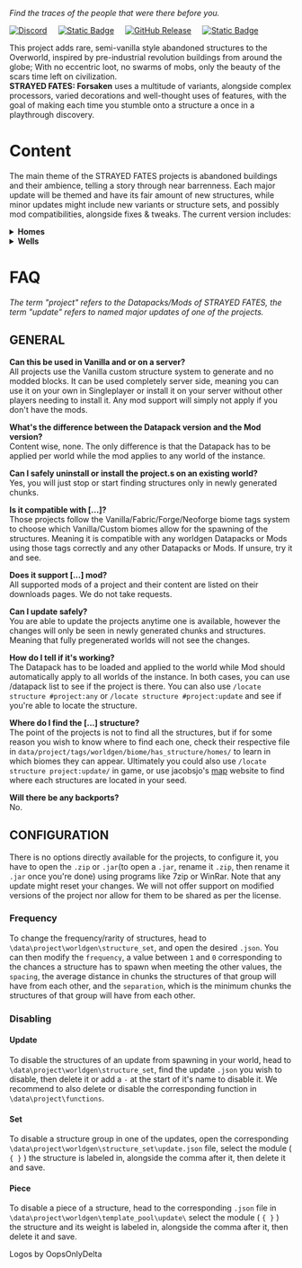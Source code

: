 _Find the traces of the people that were there before you._

[![Discord](https://img.shields.io/discord/1205872487158775890?style=for-the-badge&logo=discord&logoColor=white&label=DISCORD&labelColor=7289da&color=2c2f33)](https://discord.com/invite/HQ8Pqk8bUE)&nbsp;&nbsp;&nbsp;&nbsp;&nbsp;[![Static Badge](https://img.shields.io/badge/Support%20me!-Kofi?style=for-the-badge&logo=Kofi&logoColor=white&label=Ko-fi&labelColor=FF5E5B&color=13C3FF)](https://ko-fi.com/terabuildsstuff)&nbsp;&nbsp;&nbsp;&nbsp;&nbsp;[![GitHub Release](https://img.shields.io/github/v/release/STRAYED-FATES/Forsaken?style=for-the-badge&logo=github&label=GITHUB&labelColor=black&color=6e5494)](https://github.com/STRAYED-FATES/Forsaken)&nbsp;&nbsp;&nbsp;&nbsp;&nbsp;[![Static Badge](https://img.shields.io/badge/-STRAYED%20FATES-LICENSE?style=for-the-badge&label=LICENSE&labelColor=white&color=white)](https://github.com/STRAYED-FATES/LICENSE?tab=License-1-ov-file)

This project adds rare, semi-vanilla style abandoned structures to the Overworld, inspired by pre-industrial revolution buildings from around the globe; With no eccentric loot, no swarms of mobs, only the beauty of the scars time left on civilization.\
**STRAYED FATES: Forsaken** uses a multitude of variants, alongside complex processors, varied decorations and well-thought uses of features, with the goal of making each time you stumble onto a structure a once in a playthrough discovery.

# Content
The main theme of the STRAYED FATES projects is abandoned buildings and their ambience, telling a story through near barrenness.
Each major update will be themed and have its fair amount of new structures, while minor updates might include new variants or structure sets, and possibly mod compatibilities, alongside fixes & tweaks. The current version includes:

<details>
<summary><b>Homes</b></summary>

Structure sets : 9
- Oak: 11+(11x14*) variants
- Spruce: 9 variants
- Western: 9 variants
- Snowy: 9+(9x14*) variants
- Desert: 9 variants
- Bricks: 9+(9x14*) variants
- Mud: 9 variants
- Oriental: 9 variants
- Turf: 9 variants\
*Cellar
</details>

<details>
<summary><b>Wells</b></summary>

Structure sets : 5
<details>
<summary><b>- Rustic: 61732~*</b></summary>
- Spruce: 15433* variants
- Oak: 15433* variants
- Birch: 15433* variants
- Dark Oak: 15433* variants
</details>
- Oriental: 979* variants
- Mud: 15 variants
<details>
<summary><b>- Pit: 8 variants</b></summary>
- Cobble: 4 variants
- Mud: 4 variants
</details>
<details>
<summary><b>- Pump: 23 variants</b></summary>
- Cobble: 9 variants
- Mud: 9 variants
- Bamboo: 5 variants
</details>
</details>

# FAQ
*The term "project" refers to the Datapacks/Mods of STRAYED FATES, the term "update" refers to named major updates of one of the projects.*
## GENERAL
**Can this be used in Vanilla and or on a server?**\
All projects use the Vanilla custom structure system to generate and no modded blocks. It can be used completely server side, meaning you can use it on your own in Singleplayer or install it on your server without other players needing to install it. Any mod support will simply not apply if you don't have the mods.

**What's the difference between the Datapack version and the Mod version?**\
Content wise, none. The only difference is that the Datapack has to be applied per world while the mod applies to any world of the instance.

**Can I safely uninstall or install the project.s on an existing world?**\
Yes, you will just stop or start finding structures only in newly generated chunks.

**Is it compatible with [...]?**\
Those projects follow the Vanilla/Fabric/Forge/Neoforge biome tags system to choose which Vanilla/Custom biomes allow for the spawning of the structures. Meaning it is compatible with any worldgen Datapacks or Mods using those tags correctly and any other Datapacks or Mods. If unsure, try it and see.

**Does it support [...] mod?**\
All supported mods of a project and their content are listed on their downloads pages. We do not take requests.

**Can I update safely?**\
You are able to update the projects anytime one is available, however the changes will only be seen in newly generated chunks and structures. Meaning that fully pregenerated worlds will not see the changes.

**How do I tell if it's working?**\
The Datapack has to be loaded and applied to the world while Mod should automatically apply to all worlds of the instance. In both cases, you can use /datapack list to see if the project is there. You can also use `/locate structure #project:any` or 
`/locate structure #project:update`
 and see if you're able to locate the structure.

**Where do I find the [...] structure?**\
The point of the projects is not to find all the structures, but if for some reason you wish to know where to find each one, check their respective file in `data/project/tags/worldgen/biome/has_structure/homes/` to learn in which biomes they can appear. Ultimately you could also use `/locate structure project:update/` in game, or use jacobsjo's [map](https://map.jacobsjo.eu/) website to find where each structures are located in your seed.

**Will there be any backports?**\
No.
## CONFIGURATION
There is no options directly available for the projects, to configure it, you have to open the `.zip` or `.jar`(to open a `.jar`, rename it `.zip`, then rename it `.jar` once you're done) using programs like 7zip or WinRar.
Note that any update might reset your changes.
We will not offer support on modified versions of the project nor allow for them to be shared as per the license.
### Frequency
To change the frequency/rarity of structures, head to `\data\project\worldgen\structure_set`, and open the desired `.json`. You  can then modify the `frequency`, a value between `1` and `0` corresponding to the chances a structure has to spawn when meeting the other values, the `spacing`, the average distance in chunks the structures of that group will have from each other, and the `separation`, which is the minimum chunks the structures of that group will have from each other.
### Disabling
#### Update
To disable the structures of an update from spawning in your world, head to `\data\project\worldgen\structure_set`, find the update `.json` you wish to disable, then delete it or add a `-` at the start of it's name to disable it. We recommend to also delete or disable the corresponding function in `\data\project\functions`.
#### Set
To disable a structure group in one of the updates, open the corresponding `\data\project\worldgen\structure_set\update.json` file, select the module ( `{ }` ) the structure is labeled in, alongside the comma after it, then delete it and save.
#### Piece
To disable a piece of a structure, head to  the corresponding `.json` file in `\data\project\worldgen\template_pool\update\` select the module ( `{ }` ) the structure and its weight is labeled in, alongside the comma after it, then delete it and save.


Logos by OopsOnlyDelta

